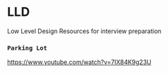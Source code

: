 # LLD
Low Level Design Resources for interview preparation


### `Parking Lot`

https://www.youtube.com/watch?v=7IX84K9g23U
